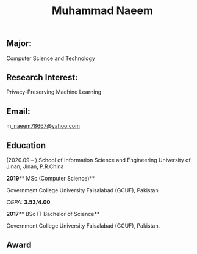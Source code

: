 ﻿---
title: "Muhammad Naeem"
excerpt: "Postgraduate<br/><img src='/images/Naeem.jpg' height='500' width='300'>"
collection: Postgraduate


---


Major:   
---
Computer Science and Technology 

Research Interest:   
---
Privacy-Preserving Machine Learning

Email:            
---
m\_naeem78667@yahoo.com


Education
----
(2020.09 –  ) 
School of Information Science and Engineering 
University of Jinan, Jinan, P.R.China 

**2019**** MSc (Computer Science)**

Government College University Faisalabad (GCUF), Pakistan

_CGPA:_ **3.53/4.00**

**2017**** BSc IT Bachelor of Science**

Government College University Faisalabad (GCUF), Pakistan.



Award
---
